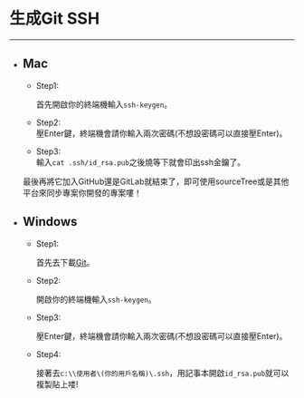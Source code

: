 # 生成Git SSH

---

* ## Mac

  * Step1:

    首先開啟你的終端機輸入`ssh-keygen`。

  * Step2:  
    壓Enter鍵，終端機會請你輸入兩次密碼\(不想設密碼可以直接壓Enter\)。

  * Step3:  
    輸入`cat .ssh/id_rsa.pub`之後燒等下就會印出ssh金鑰了。

  最後再將它加入GitHub還是GitLab就結束了，即可使用sourceTree或是其他平台來同步專案你開發的專案嘍！

* ## Windows

  * Step1:

    首先去下載[Git](https://gitforwindows.org/)。

  * Step2:

    開啟你的終端機輸入`ssh-keygen`。

  * Step3:

    壓Enter鍵，終端機會請你輸入兩次密碼\(不想設密碼可以直接壓Enter\)。

  * Step4:

    接著去`c:\\使用者\(你的用戶名稱)\.ssh`，用記事本開啟`id_rsa.pub`就可以複製貼上喽!



